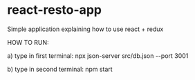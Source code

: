 # react-resto-app

Simple application explaining how to use react + redux 

HOW TO RUN:

a) type in first terminal: npx json-server src/db.json --port 3001

b) type in second terminal: npm start
